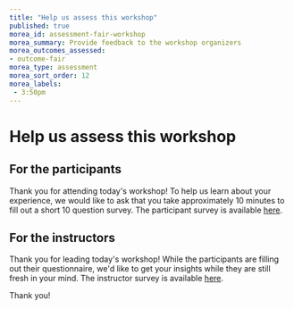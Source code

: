 ```yaml
---
title: "Help us assess this workshop"
published: true
morea_id: assessment-fair-workshop
morea_summary: Provide feedback to the workshop organizers
morea_outcomes_assessed:
- outcome-fair
morea_type: assessment
morea_sort_order: 12
morea_labels:
 - 3:50pm
---
```


# Help us assess this workshop

## For the participants

Thank you for attending today's workshop! To help us learn about your experience, we would like to ask that you take approximately 10 minutes to fill out a short 10 question survey.  The participant survey is available [here](https://forms.gle/uA42NVYYXkAvJwUA7).

## For the instructors

Thank you for leading today's workshop! While the participants are filling out their questionnaire, we'd like to get your insights while they are still fresh in your mind.  The instructor survey is available [here](https://forms.gle/kRKw8aM3c9VrGu127).

Thank you!
